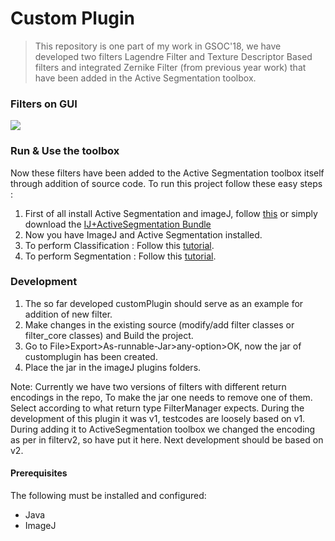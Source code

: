 # Custom Plugin

> This repository is one part of my work in GSOC'18, we have developed two filters Lagendre Filter and Texture Descriptor Based filters and integrated Zernike Filter (from previous year work) that have been added in the Active Segmentation toolbox.


### Filters on GUI

<img src="https://user-images.githubusercontent.com/20872683/43735808-39118f96-99d9-11e8-8904-edaeb2be798f.PNG" align="center" />


### Run & Use the toolbox

Now these filters have been added to the Active Segmentation toolbox itself through addition of source code. To run this project follow these easy steps :

1. First of all install Active Segmentation and imageJ, follow [this](https://sumit3203.github.io/install.html) or simply download the [IJ+ActiveSegmentation Bundle](https://drive.google.com/open?id=185H_IDnkUnANp1oPYZ045H3VkyjFbhAR)
2. Now you have ImageJ and Active Segmentation installed.
3. To perform Classification :  Follow this [tutorial](https://getsanjeev.github.io/demo_gsoc.html).
4. To perform Segmentation : Follow this [tutorial](https://sumit3203.github.io/userguide.html).


### Development

1. The so far developed customPlugin should serve as an example for addition of new filter.
2. Make changes in the existing source (modify/add filter classes or filter_core classes) and Build the project.
3. Go to File>Export>As-runnable-Jar>any-option>OK, now the jar of customplugin has been created.
5. Place the jar in the imageJ plugins folders.

Note: Currently we have two versions of filters with different return encodings in the repo, To make the jar one needs to remove one of them. Select according to what return type FilterManager expects. During the development of this plugin it was v1, testcodes are loosely based on v1.
During adding it to ActiveSegmentation toolbox we changed the encoding as per in filterv2, so have put it here. Next development should be based on v2.


#### Prerequisites

The following must be installed and configured:
* Java
* ImageJ
